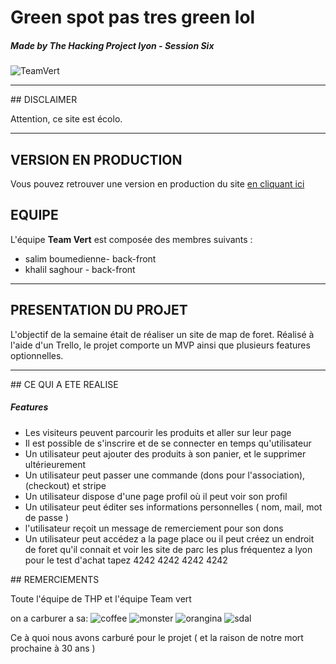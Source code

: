 # Green spot pas tres green lol
##### Made by The Hacking Project lyon - Session Six

![TeamVert](https://d29md5j3ph8xfz.cloudfront.net/100_percent/upload/Content/82047/THP_logoblock_grey.png)

---

## DISCLAIMER

Attention, ce site est écolo.

---

## VERSION EN PRODUCTION

Vous pouvez retrouver une version en production du site [en cliquant ici](https://guarded-earth-49014.herokuapp.com/)


## EQUIPE

L'équipe **Team Vert** est composée des membres suivants :
* salim boumedienne- back-front
* khalil saghour - back-front

---

## PRESENTATION DU PROJET

L'objectif de la semaine était de réaliser un site de map de foret. Réalisé à l'aide d'un Trello, le projet comporte un MVP ainsi que plusieurs features optionnelles.

---

## CE QUI A ETE REALISE

##### Features 
* Les visiteurs peuvent parcourir les produits et aller sur leur page
* Il est possible de s'inscrire et de se connecter en temps qu'utilisateur
* Un utilisateur peut ajouter des produits à son panier, et le supprimer ultérieurement
* Un utilisateur peut passer une commande (dons pour l'association),(checkout) et stripe
* Un utilisateur dispose d'une page profil où il peut voir son profil
* Un utilisateur peut éditer ses informations personnelles ( nom, mail, mot de passe )
*  l'utilisateur reçoit un message de remerciement pour son dons
* Un utilisateur peut accédez a la page place ou il peut créez un endroit de foret qu'il connait et voir les site de    parc les plus fréquentez a lyon
pour le test d'achat tapez 4242 4242 4242 4242



## REMERCIEMENTS

Toute l'équipe de THP et l'équipe Team vert


on a carburer a sa:
![coffee](http://image.noelshack.com/fichiers/2018/48/4/1543504475-nescaf-200-g.jpg)
![monster](http://image.noelshack.com/fichiers/2018/48/4/1543504519-3717996-1.jpg)
![orangina](http://image.noelshack.com/fichiers/2018/48/4/1543504628-orangina-sparkling-citrus-beverage-case-330-ml.jpg)
![sdal](https://cac.img.pmdstatic.net/fit/http.3A.2F.2Fprd2-bone-image.2Es3-website-eu-west-1.2Eamazonaws.2Ecom.2Fcac.2F2018.2F09.2F25.2Fecc553bd-a106-46e7-96c9-33ef2d324e22.2Ejpeg/734x412/quality/80/crop-from/center/croque-monsieur.jpeg)


Ce à quoi nous avons carburé pour le projet ( et la raison de notre mort prochaine à 30 ans )
